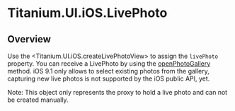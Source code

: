 # Titanium.UI.iOS.LivePhoto

<ProxySummary/>

## Overview

Use the <Titanium.UI.iOS.createLivePhotoView> to assign the `livePhoto` property. 
You can receive a LivePhoto by using the [openPhotoGallery](Titanium.Media.openPhotoGallery) method.
iOS 9.1 only allows to select existing photos from the gallery, capturing new live photos is not 
supported by the iOS public API, yet.

Note: This object only represents the proxy to hold a live photo and can not be created manually.

<ApiDocs/>
